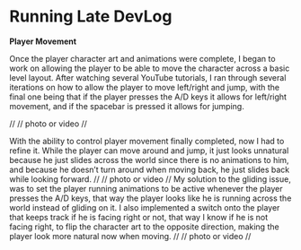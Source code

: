 # **Running Late DevLog**

**Player Movement**

Once the player character art and animations were complete, I began to work on allowing the player to be able to move the character across a basic level layout.  After watching several YouTube tutorials, I ran through several iterations on how to allow the player to move left/right and jump, with the final one being that if the player presses the A/D keys it allows for left/right movement, and if the spacebar is pressed it allows for jumping.  

//
// photo or video
//

With the ability to control player movement finally completed, now I had to refine it. While the player can move around and jump, it just looks unnatural because he just slides across the world since there is no animations to him, and because he doesn’t turn around when moving back, he just slides back while looking forward.
//
// photo or video 
//
My solution to the gliding issue, was to set the player running animations to be active whenever the player presses the A/D keys, that way the player looks like he is running across the world instead of gliding on it. I also implemented a switch onto the player that keeps track if he is facing right or not, that way I know if he is not facing right, to flip the character art to the opposite direction, making the player look more natural now when moving. 
//
// photo or video
//

